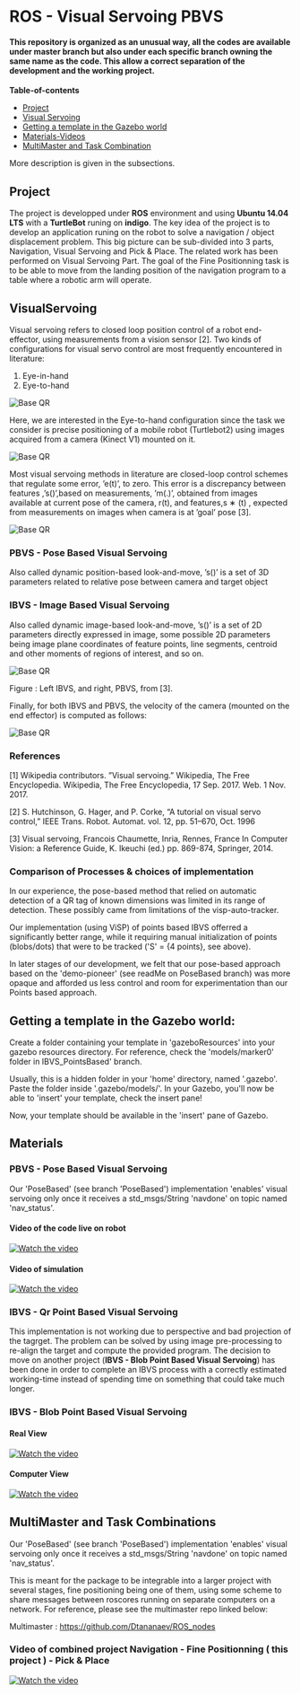 # ROS - Visual Servoing PBVS

#### This repository is organized as an unusual way, all the codes are available under master branch but also under each specific branch owning the same name as the code. This allow a correct separation of the development and the working project.

**Table-of-contents**

* [Project](#project)
* [Visual Servoing](#visualservoing)
* [Getting a template in the Gazebo world](#getting-a-template-in-the-gazebo-world)
* [Materials-Videos](#materials)
* [MultiMaster and Task Combination](#multimaster-and-task-combinations)


More description is given in the subsections.

## Project

The project is developped under **ROS** environment and using **Ubuntu 14.04 LTS** with a **TurtleBot** runing on **indigo**. 
The key idea of the project is to develop an application runing on the robot to solve a navigation / object displacement problem.
This big picture can be sub-divided into 3 parts, Navigation, Visual Servoing and Pick & Place. The related work has been performed on Visual Servoing Part.
The goal of the Fine Positionning task is to be able to move from the landing position of the navigation program to a table where a robotic arm will operate.



## VisualServoing
Visual servoing refers to closed loop position control of a robot end-effector, using measurements from a vision sensor [2]. Two kinds of configurations for visual servo control are most frequently encountered in literature:
1. Eye-in-hand
2. Eye-to-hand

![Base QR](readMeResources/twovsconfigs.png)

Here, we are interested in the Eye-to-hand configuration since the task we consider is precise positioning of a mobile robot (Turtlebot2) using images acquired from a camera (Kinect V1) mounted on it.

![Base QR](readMeResources/tbotvs.png)

Most visual servoing methods in literature are closed-loop control schemes that regulate some error, ’e(t)’, to zero. This error is a discrepancy between features ,’s()’,based on measurements, ’m(.)’, obtained from images available at current pose of the camera, r(t), and features,s ∗ (t) , expected from measurements on images when camera is at ’goal’ pose [3].

![Base QR](readMeResources/eq1.png)

### PBVS - Pose Based Visual Servoing
Also called dynamic position-based look-and-move, ’s()’ is a set of 3D parameters related to relative pose between camera and target object

### IBVS - Image Based Visual Servoing 
Also called dynamic image-based look-and-move, ’s()’ is a set of 2D parameters directly expressed in image, some possible 2D parameters being image plane coordinates of feature points, line segments, centroid and other moments of regions of interest, and so on.

![Base QR](readMeResources/ibvspbvs.png)

Figure : Left IBVS, and right, PBVS, from [3].

Finally, for both IBVS and PBVS, the velocity of the camera (mounted on the end effector) is computed as follows:

![Base QR](readMeResources/errmin.png)

### References
[1] Wikipedia contributors. ”Visual servoing.” Wikipedia, The Free Encyclopedia. Wikipedia, The Free Encyclopedia, 17 Sep. 2017. Web. 1 Nov. 2017.

[2] S. Hutchinson, G. Hager, and P. Corke, “A tutorial on visual servo control,” IEEE Trans. Robot. Automat. vol. 12, pp. 51–670, Oct. 1996

[3] Visual servoing, Francois Chaumette, Inria, Rennes, France In Computer Vision: a Reference Guide, K. Ikeuchi (ed.) pp. 869-874, Springer, 2014.

### Comparison of Processes & choices of implementation
In our experience, the pose-based method that relied on automatic detection of a QR tag of known dimensions was limited in its range of detection. These possibly came from limitations of the visp-auto-tracker.

Our implementation (using ViSP) of points based IBVS offerred a significantly better range, while it requiring manual initialization of points (blobs/dots) that were to be tracked ('S' = {4 points}, see above).

In later stages of our development, we felt that our pose-based approach based on the 'demo-pioneer' (see readMe on PoseBased branch) was more opaque and afforded us less control and room for experimentation than our Points based approach. 
 

## Getting a template in the Gazebo world:
Create a folder containing your template in 'gazeboResources' into your gazebo resources directory. For reference, check the 'models/marker0' folder in IBVS_PointsBased' branch.

Usually, this is a hidden folder in your 'home' directory, named '.gazebo'. Paste the folder inside '.gazebo/models/'. In your Gazebo, you'll now be able to 'insert' your template, check the insert pane!

Now, your template should be available in the 'insert' pane of Gazebo.

## Materials

### PBVS - Pose Based Visual Servoing

Our 'PoseBased' (see branch 'PoseBased') implementation 'enables' visual servoing only once it receives a std_msgs/String 'navdone' on topic named 'nav_status'.

#### Video of the code live on robot
[![Watch the video](ressources/vide.png)](https://www.youtube.com/watch?v=K4BQ3v-MSrs)
#### Video of simulation
[![Watch the video](ressources/video.png)](https://www.youtube.com/watch?v=qCdgKvE52iY)

### IBVS - Qr Point Based Visual Servoing 
This implementation is not working due to perspective and bad projection of the tagrget. The problem can be solved by using image pre-processing to re-align the target and compute the provided program.
The decision to move on another project (**IBVS - Blob Point Based Visual Servoing**) has been done in order to complete an IBVS process with a correctly estimated working-time instead of spending time on something that could take much longer.

### IBVS - Blob Point Based Visual Servoing 
#### Real View
[![Watch the video](ressources/ibvs1.png)](https://www.youtube.com/watch?v=yDBamqhc0QQ)
#### Computer View
[![Watch the video](ressources/ibvs2.png)](https://www.youtube.com/watch?v=bUESEUgN75Q)

## MultiMaster and Task Combinations
Our 'PoseBased' (see branch 'PoseBased') implementation 'enables' visual servoing only once it receives a std_msgs/String 'navdone' on topic named 'nav_status'.

This is meant for the package to be integrable into a larger project with several stages, fine positioning being one of them, using some scheme to share messages between roscores running on separate computers on a network. For reference, please see the multimaster repo linked below:

Multimaster : https://github.com/Dtananaev/ROS_nodes

### Video of combined project Navigation - Fine Positionning ( this project ) - Pick & Place

[![Watch the video](ressources/vidcomb.png)](https://www.youtube.com/watch?v=bUESEUgN75Q)

